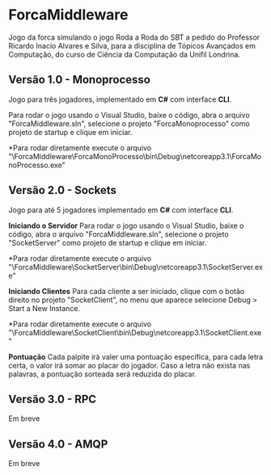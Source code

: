 # ForcaMiddleware

Jogo da forca simulando o jogo Roda a Roda do SBT a pedido do Professor Ricardo Inacio Alvares e Silva, para a disciplina de Tópicos Avançados em Computação, do curso de Ciência da Computação da Unifil Londrina.


## Versão 1.0 - Monoprocesso
Jogo para três jogadores, implementado em **C#** com interface **CLI**.

Para rodar o jogo usando o Visual Studio, baixe o código, abra o arquivo "ForcaMiddleware.sln", selecione o projeto "ForcaMonoprocesso" como projeto de startup e clique em iniciar.

*Para rodar diretamente execute o arquivo "\ForcaMiddleware\ForcaMonoProcesso\bin\Debug\netcoreapp3.1\ForcaMonoProcesso.exe"

## Versão 2.0 - Sockets
Jogo para até 5 jogadores implementado em **C#** com interface **CLI**.

**Iniciando o Servidor**
Para rodar o jogo usando o Visual Studio, baixe o código, abra o arquivo "ForcaMiddleware.sln", selecione o projeto "SocketServer" como projeto de startup e clique em iniciar.

*Para rodar diretamente execute o arquivo "\ForcaMiddleware\SocketServer\bin\Debug\netcoreapp3.1\SocketServer.exe"

**Iniciando Clientes**
Para cada cliente a ser iniciado, clique com o botão direito no projeto "SocketClient", no menu que aparece selecione Debug > Start a New Instance.

*Para rodar diretamente execute o arquivo "\ForcaMiddleware\SocketClient\bin\Debug\netcoreapp3.1\SocketClient.exe"

**Pontuação**
Cada palpite irá valer uma pontuação específica, para cada letra certa, o valor irá somar ao placar do jogador. Caso a letra não exista nas palavras, a pontuação sorteada será reduzida do placar. 

## Versão 3.0 - RPC
Em breve

## Versão 4.0 - AMQP
Em breve
